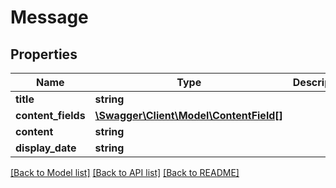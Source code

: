 # Message

## Properties
Name | Type | Description | Notes
------------ | ------------- | ------------- | -------------
**title** | **string** |  | [optional] 
**content_fields** | [**\Swagger\Client\Model\ContentField[]**](ContentField.md) |  | [optional] 
**content** | **string** |  | [optional] 
**display_date** | **string** |  | [optional] 

[[Back to Model list]](../README.md#documentation-for-models) [[Back to API list]](../README.md#documentation-for-api-endpoints) [[Back to README]](../README.md)


